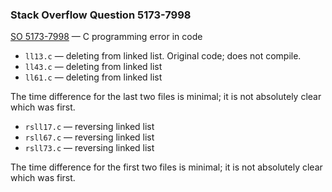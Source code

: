 ### Stack Overflow Question 5173-7998

[SO 5173-7998](https://stackoverflow.com/q/51737998) &mdash;
C programming error in code

* `ll13.c` — deleting from linked list.  Original code; does not compile.
* `ll43.c` — deleting from linked list
* `ll61.c` — deleting from linked list

The time difference for the last two files is minimal; it is not
absolutely clear which was first.

* `rsll17.c` — reversing linked list
* `rsll67.c` — reversing linked list
* `rsll73.c` — reversing linked list

The time difference for the first two files is minimal; it is not
absolutely clear which was first.
